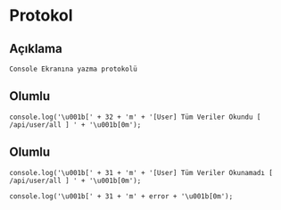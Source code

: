 
# Protokol

## Açıklama
 
 ```
Console Ekranına yazma protokolü
 ```
 
 
## Olumlu
 
 ```
console.log('\u001b[' + 32 + 'm' + '[User] Tüm Veriler Okundu [ /api/user/all ] ' + '\u001b[0m');
 ```

## Olumlu
 
 ```
console.log('\u001b[' + 31 + 'm' + '[User] Tüm Veriler Okunamadı [ /api/user/all ] ' + '\u001b[0m');
 ```
 ```
console.log('\u001b[' + 31 + 'm' + error + '\u001b[0m');
 ```
